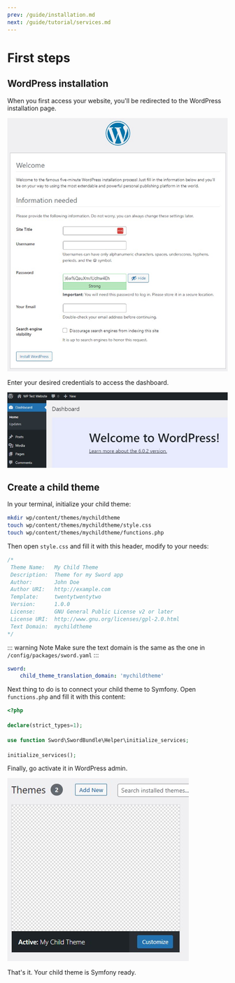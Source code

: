 ```yaml
---
prev: /guide/installation.md
next: /guide/tutorial/services.md
---
```


# First steps

## WordPress installation

When you first access your website, you'll be redirected to the WordPress installation page.

![WordPress installation page](/images/wordpress-installation.jpg)

Enter your desired credentials to access the dashboard.

![WordPress dashboard](/images/wordpress-dashboard.jpg)

## Create a child theme

In your terminal, initialize your child theme:

```bash
mkdir wp/content/themes/mychildtheme
touch wp/content/themes/mychildtheme/style.css
touch wp/content/themes/mychildtheme/functions.php
```

Then open `style.css` and fill it with this header, modify to your needs:

```css
/*
 Theme Name:   My Child Theme
 Description:  Theme for my Sword app
 Author:       John Doe
 Author URI:   http://example.com
 Template:     twentytwentytwo
 Version:      1.0.0
 License:      GNU General Public License v2 or later
 License URI:  http://www.gnu.org/licenses/gpl-2.0.html
 Text Domain:  mychildtheme
*/
```

::: warning Note
Make sure the text domain is the same as the one in `/config/packages/sword.yaml`
:::

```yaml
sword:
    child_theme_translation_domain: 'mychildtheme'
```

Next thing to do is to connect your child theme to Symfony. Open `functions.php` and fill it with this content:

```php
<?php

declare(strict_types=1);

use function Sword\SwordBundle\Helper\initialize_services;

initialize_services();
```

Finally, go activate it in WordPress admin.

![WordPress dashboard](/images/wordpress-child-theme.jpg)

That's it. Your child theme is Symfony ready.